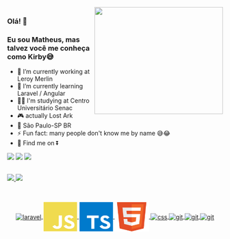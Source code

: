 <img align='right' src="https://media1.giphy.com/media/rOkbPKO2dlXzO/giphy.gif?cid=ecf05e47zputurxvo69ia9rc97533q961fns4hy9qmfmn98o&rid=giphy.gif&ct=g" width="300" height="250">

 ### Olá! 👋
### Eu sou Matheus, mas talvez você me conheça como Kirby😅 


- 🔭 I’m currently working at Leroy Merlin 
- 🌱 I’m currently learning Laravel / Angular
- 👨‍🎓 I'm studying at Centro Universitário Senac 
- 🎮 actually Lost Ark
- 🚩 São Paulo-SP BR
- ⚡ Fun fact: many people don't know me by name 😅😂
- 📩 Find me on ⏬
 
<a href="https://www.linkedin.com/in/matheus-oliveira-b42307a9/"><img src="https://img.shields.io/badge/LinkedIn-0077B5?style=for-the-badge&logo=linkedin&logoColor=white"></a>
<a href="mailto:moasaraujo@gmail.com"><img src="https://img.shields.io/badge/Gmail-D14836?style=for-the-badge&logo=gmail&logoColor=white"></a>
  <a href="https://instagram.com/kirbyns" target="_blank"><img src="https://img.shields.io/badge/-Instagram-%23E4405F?style=for-the-badge&logo=instagram&logoColor=white" target="_blank"></a>
 </br>
  
 
##
<div align="">
  <a href="https://github.com/kirbyns">
  <img height="180em" src="https://github-readme-stats.vercel.app/api?username=kirbyns&show_icons=true&theme=radical&include_all_commits=true&count_private=true"/>
  <img height="180em" src="https://github-readme-stats.vercel.app/api/top-langs/?username=kirbyns&layout=compact&langs_count=7&theme=radical"/>
</div>
  
  ##
  <div style="display: inline_block"  align="center"><br>
  <img align="center" alt="laravel" height="70" width="80" src="https://cdn.jsdelivr.net/gh/devicons/devicon/icons/laravel/laravel-plain-wordmark.svg">
  <img align="center" alt="Js" height="70" width="80" src="https://raw.githubusercontent.com/devicons/devicon/master/icons/javascript/javascript-plain.svg">
  <img align="center" alt="Ts" height="70" width="80" src="https://raw.githubusercontent.com/devicons/devicon/master/icons/typescript/typescript-plain.svg">
  <img align="center" alt="html" height="70" width="80" src="https://raw.githubusercontent.com/devicons/devicon/master/icons/html5/html5-original.svg">
  <img align="center" alt="css" height="70" width="80" src="https://cdn.jsdelivr.net/gh/devicons/devicon/icons/css3/css3-original.svg">
  <img align="center" alt="git" height="70" width="80" src="https://cdn.jsdelivr.net/gh/devicons/devicon/icons/git/git-plain.svg">
  <img align="center" alt="git" height="70" width="80" src="https://cdn.jsdelivr.net/gh/devicons/devicon/icons/angularjs/angularjs-original.svg">
  <img align="center" alt="git" height="70" width="80" src="https://cdn.jsdelivr.net/gh/devicons/devicon/icons/php/php-plain.svg">
</div>
  
